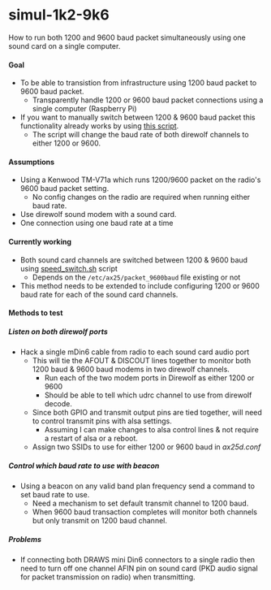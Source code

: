 # simul-1k2-9k6
How to run both 1200 and 9600 baud packet simultaneously using one sound card on a single computer.

#### Goal
* To be able to transistion from infrastructure using 1200 baud
packet to 9600 baud packet.
  * Transparently handle 1200 or 9600 baud packet connections using a
  single computer (Raspberry Pi)
* If you want to manually switch between 1200 & 9600 baud packet this
functionality already works by using [this script](
https://github.com/nwdigitalradio/n7nix/blob/master/debug/speed_switch.sh).
  * The script will change the baud rate of both direwolf channels to
  either 1200 or 9600.

#### Assumptions
* Using a Kenwood TM-V71a which runs 1200/9600 packet on the radio's 9600 baud packet setting.
  * No config changes on the radio are required when running either baud rate.
* Use direwolf sound modem with a sound card.
* One connection using one baud rate at a time

#### Currently working

* Both sound card channels are switched between
1200 & 9600 baud using [speed_switch.sh](https://github.com/nwdigitalradio/n7nix/blob/master/debug/speed_switch.sh)
script
  * Depends on the ```/etc/ax25/packet_9600baud```
file existing or not
* This method needs to be extended to include configuring 1200 or 9600 baud rate for each of the sound card channels.

#### Methods to test
##### Listen on both direwolf ports

* Hack a single mDin6 cable from radio to each sound card audio port
  * This will tie the AFOUT & DISCOUT lines together to monitor both 1200
  baud & 9600 baud modems in two direwolf channels.
    * Run each of the two modem ports in Direwolf as either 1200 or 9600
    * Should be able to tell which udrc channel to use from direwolf
    decode.
  * Since both GPIO and transmit output pins are tied together, will
need to control transmit pins with alsa settings.
    * Assuming I can make changes to alsa control lines & not require
    a restart of alsa or a reboot.
  * Assign two SSIDs to use for either 1200 or 9600 baud in _ax25d.conf_

##### Control which baud rate to use with beacon

* Using a beacon on any valid band plan frequency send a command to set baud rate to use.
  * Need a mechanism to set default transmit channel to 1200 baud.
  * When 9600 baud transaction completes will monitor both channels
  but only transmit on 1200 baud channel.


##### Problems

* If connecting both DRAWS mini Din6 connectors to a single radio then
need to turn off one channel AFIN pin on sound card (PKD audio signal
for packet transmission on radio) when transmitting.
